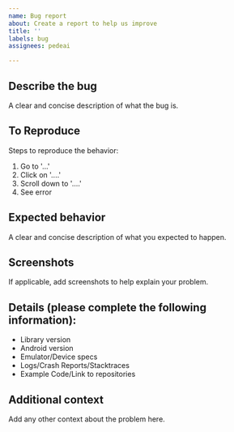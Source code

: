 ```yaml
---
name: Bug report
about: Create a report to help us improve
title: ''
labels: bug
assignees: pedeai

---
```


## Describe the bug
A clear and concise description of what the bug is.

## To Reproduce
Steps to reproduce the behavior:
1. Go to '...'
2. Click on '....'
3. Scroll down to '....'
4. See error

## Expected behavior
A clear and concise description of what you expected to happen.

## Screenshots
If applicable, add screenshots to help explain your problem.

## Details (please complete the following information):
- Library version
- Android version
- Emulator/Device specs
- Logs/Crash Reports/Stacktraces
- Example Code/Link to repositories

## Additional context
Add any other context about the problem here.